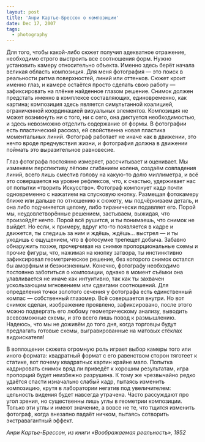 ```yaml
---
layout: post
title: 'Анри Картье-Брессон о композиции'
date: Dec 17, 2007
tags:
  - photography
---
```


Для того, чтобы какой-либо сюжет получил адекватное отражение, необходимо строго выстроить все соотношения форм. Нужно установить камеру относительно объекта. Именно здесь берёт начала великая область композиция. Для меня фотография — это поиск в реальности ритма поверхностей, линий или оттенков. Сюжет кроит именно глаз, и камере остаётся просто сделать свою работу — зафиксировать на плёнке найденное глазом решение. Снимок должен предстать именно в комплексе составляющих, единовременно, как картина; композиция здесь является симультанной коалицией, ограниченной координацией визуальных элементов. Композиция не может возникнуть ни с того, ни с сего, она диктуется необходимостью, и здесь невозможно отделить содержание от формы. В фотографии есть пластический рассказ, ей свойственна новая пластика моментальных линий. Фотограф работает не иначе как в движении, это нечто вроде предчувствия жизни, и фотография должна в движении поймать это выразительное равновесие.

<!--more-->

Глаз фотографа постоянно измеряет, рассчитывает и оценивает. Мы изменяем перспективу лёгким сгибанием колена, создаём совпадения линий, всего лишь сместив голову на какую-то долю миллиметра, и всё это совершается на уровне рефлексов, что, к счастью, удерживает нас от попытки «творить Искусство». Фотограф компонует кадр почти одновременно с нажатием на спусковую кнопку. Размещая фотокамеру ближе или дальше по отношению к сюжету, мы подчёркиваем деталь, и она либо подчиняется целому, либо тиранически подавляет его. Порой мы, неудовлетворённые решением, застываем, выжидая, что произойдёт нечто. Порой всё рушится, и ты понимаешь, что снимок не выйдет. Но если, к примеру, вдруг кто-то появляется в кадре и движется, ты следишь за ним и ждёшь, ждёшь… выстрел — и ты уходишь с ощущением, что в фотосумке трепещет добыча. Забавно обнаружить позже, прочерчивая на снимке пропорциональные схемы и прочие фигуры, что, нажимая на кнопку затвора, ты инстинктивно зафиксировал геометрическое решение, без которого снимок остался бы аморфным и безжизненным. Конечно, фотографу необходимо постоянно заботиться о композиции, однако в момент съёмки она улавливается не иначе как интуитивно, так как ты захвачен ускользающим мгновением или сдвигами соотношений. Для определения точки золотого сечения у фотографа есть единственный компас — собственный глазомер. Всё совершается внутри. Но вот снимок сделан, изображение проявлено, зафиксировано, после этого можно подвергать его любому геометрическому анализу, выводить всевозможные схемы, и это всего лишь повод к размышлению. Надеюсь, что мы не доживём до того дня, когда торговцы будут предлагать готовые схемы, выгравированные на матовых стёклах видоискателя!

В воплощении сюжета огромную роль играет выбор камеры того или иного формата: квадратный формат с его равенством сторон тяготеет к статике, вот почему квадратных картин крайне мало. Попытка кадрировать снимок вряд ли приведёт к хорошим результатам, игра пропорций будет неизбежно разрушена. К тому же чрезвычайно редко удаётся спасти изначально слабый кадр, пытаясь изменить композицию, крутя в лаборатории негатив под увеличителем: цельность видения будет навсегда утрачена. Часто рассуждают про угол зрения, но существенны лишь углы в геометрии композиции. Только эти углы и имеют значение, а вовсе не те, что тщится изменить фотограф, когда внезапно падаёт ничком, пытаясь сотворить экстравагантный эффект.

<cite>Анри Картье-Брессон, из книги «Воображаемая реальность», 1952</cite>
